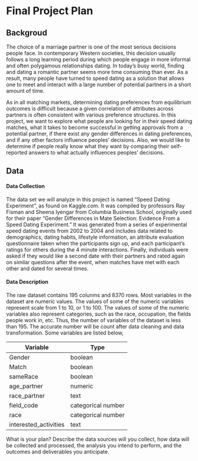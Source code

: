 # Final Project Plan

## Backgroud

The choice of a marriage partner is one of the most serious decisions people face. In contemporary Western societies, this
decision usually follows a long learning period during which people engage in more informal and often polygamous relationships
dating. In today’s busy world, finding and dating a romantic partner seems more time consuming than ever. As a result, many people have turned to speed dating as a solution that allows one to meet and interact with a large number of potential partners in a short amount of time. 

As in all matching markets, determining dating preferences from equilibrium outcomes is difficult because a given correlation of attributes across partners is often consistent with various preference structures. In this project, we want to explore what people are looking for in their speed dating matches, what it takes to become successful in getting approvals from a potential partner, if there exist any gender differences in dating preferences, and if any other factors influence peoples’ decisions. Also, we would like to determine if people really know what they want by comparing their self-reported answers to what actually influences peoples’ decisions.

## Data 

#### Data Collection

The data set we will analyze in this project is named “Speed Dating Experiment”, as found on Kaggle.com. It was compiled by professors Ray Fisman and Sheena Iyengar from Columbia Business School, originally used for their paper “Gender Differences in Mate Selection: Evidence From a Speed Dating Experiment.” It was generated from a series of experimental speed dating events from 2002 to 2004 and includes data related to demographics, dating habits, lifestyle information, an attribute evaluation questionnaire taken when the participants sign up, and each participant’s ratings for others during the 4 minute interactions. Finally, individuals were asked if they would like a second date with their partners and rated again on similar questions after the event, when matches have met with each other and dated for several times.

#### Data Description

The raw dataset contains 195 colunms and 8370 rows. Most variables in the dataset are numeric values. The values of some of the numeric variables represent scale from 1 to 10, or 1 to 100. The values of some of the numeric variables also represent categories, such as the race, occupation, the fields people work in, etc. Thus, the number of variables of the dataset is less than 195. The accurate number will be count after data cleaning and data transformation. Some variables are listed below,

| Variable | Type |
| ------ | ------ |
| Gender | boolean |
| Match | boolean |
| sameRace | boolean |
| age_partner | numeric |
| race_partner | text |
| field_code | categorical number |
| race | categorical number |
| interested_activities | text |


What is your plan? Describe the data sources will you collect, how data will be collected and processed, the analysis you intend to perform, and the outcomes and deliverables you anticipate.
